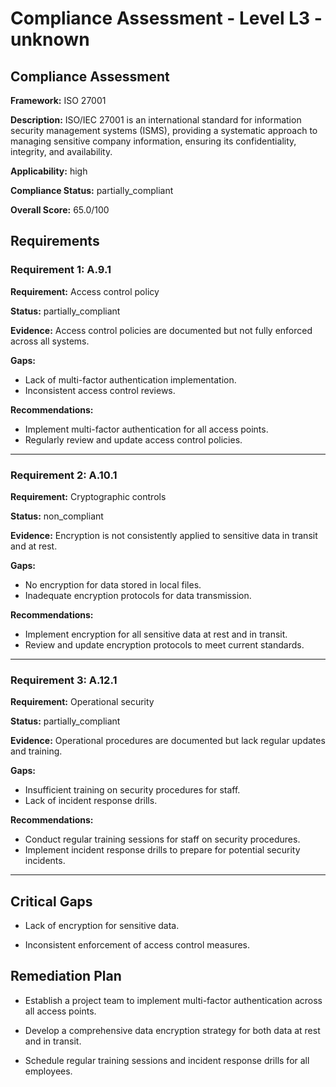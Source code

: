 # Compliance Assessment - Level L3 - unknown

## Compliance Assessment

**Framework:** ISO 27001

**Description:** ISO/IEC 27001 is an international standard for information security management systems (ISMS), providing a systematic approach to managing sensitive company information, ensuring its confidentiality, integrity, and availability.

**Applicability:** high

**Compliance Status:** partially_compliant

**Overall Score:** 65.0/100

## Requirements

### Requirement 1: A.9.1

**Requirement:** Access control policy

**Status:** partially_compliant

**Evidence:** Access control policies are documented but not fully enforced across all systems.

**Gaps:**
- Lack of multi-factor authentication implementation.
- Inconsistent access control reviews.

**Recommendations:**
- Implement multi-factor authentication for all access points.
- Regularly review and update access control policies.

---

### Requirement 2: A.10.1

**Requirement:** Cryptographic controls

**Status:** non_compliant

**Evidence:** Encryption is not consistently applied to sensitive data in transit and at rest.

**Gaps:**
- No encryption for data stored in local files.
- Inadequate encryption protocols for data transmission.

**Recommendations:**
- Implement encryption for all sensitive data at rest and in transit.
- Review and update encryption protocols to meet current standards.

---

### Requirement 3: A.12.1

**Requirement:** Operational security

**Status:** partially_compliant

**Evidence:** Operational procedures are documented but lack regular updates and training.

**Gaps:**
- Insufficient training on security procedures for staff.
- Lack of incident response drills.

**Recommendations:**
- Conduct regular training sessions for staff on security procedures.
- Implement incident response drills to prepare for potential security incidents.

---

## Critical Gaps

- Lack of encryption for sensitive data.

- Inconsistent enforcement of access control measures.

## Remediation Plan

- Establish a project team to implement multi-factor authentication across all access points.

- Develop a comprehensive data encryption strategy for both data at rest and in transit.

- Schedule regular training sessions and incident response drills for all employees.

